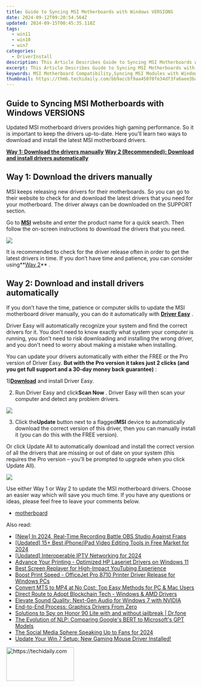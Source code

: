 ```yaml
---
title: Guide to Syncing MSI Motherboards with Windows VERSIONS
date: 2024-09-12T09:20:54.564Z
updated: 2024-09-15T00:45:35.118Z
tags:
  - win11
  - win10
  - win7
categories:
  - DriverInstall
description: This Article Describes Guide to Syncing MSI Motherboards with Windows VERSIONS
excerpt: This Article Describes Guide to Syncing MSI Motherboards with Windows VERSIONS
keywords: MSI Motherboard Compatibility,Syncing MSI Modules with Windows,Motherboards and Windows OS Sync,Windows Installation Guide,Syncing MSI PC Components with Windows,Windows VERSIONS and MSI Motherboard Setup,Optimizing MSI Boards with Windows Software
thumbnail: https://thmb.techidaily.com/bb9accbf9aa450f0fe34df3fa6aee3bab970d5d0da3d5945b94c06b1e59faa56.jpg
---
```


## Guide to Syncing MSI Motherboards with Windows VERSIONS

 Updated MSI motherboard drivers provides high gaming performance. So it is important to keep the drivers up-to-date. Here you’ll learn two ways to download and install the latest MSI motherboard drivers.

**[Way 1: Download the drivers manually](#way1)**
**[Way 2 (Recommended): Download and install drivers automatically](#way2)**

## Way 1: Download the drivers manually

 MSI keeps releasing new drivers for their motherboards. So you can go to their website to check for and download the latest drivers that you need for your motherboard. The driver always can be downloaded on the SUPPORT section.

 Go to [**MSI**](https://us.msi.com/support/) website and enter the product name for a quick search. Then follow the on-screen instructions to download the drivers that you need.

![](https://images.drivereasy.com/wp-content/uploads/2017/05/img_59265d4b05f3d.jpg)

 It is recommended to check for the driver release often in order to get the latest drivers in time. If you don’t have time and patience, you can consider using**[Way 2](#way2)** .

## Way 2: Download and install drivers automatically

 If you don’t have the time, patience or computer skills to update the MSI motherboard driver manually, you can do it automatically with **[Driver Easy](https://tools.techidaily.com/drivereasy/download/)**  .

 Driver Easy will automatically recognize your system and find the correct drivers for it. You don’t need to know exactly what system your computer is running, you don’t need to risk downloading and installing the wrong driver, and you don’t need to worry about making a mistake when installing.

 You can update your drivers automatically with either the FREE or the Pro version of Driver Easy. **But with the Pro version it takes just 2 clicks (and you get full support and a 30-day money back guarantee)** :

 1)[**Download**](https://tools.techidaily.com/drivereasy/download/) and install Driver Easy.

 2) Run Driver Easy and click**Scan Now** . Driver Easy will then scan your computer and detect any problem drivers.

![](https://images.drivereasy.com/wp-content/uploads/2017/05/img_592677832d340.png)

 3) Click the**Update** button next to a flagged**MSI** device to automatically download the correct version of this driver, then you can manually install it (you can do this with the FREE version).

 Or click Update All to automatically download and install the correct version of all the drivers that are missing or out of date on your system (this requires the Pro version – you’ll be prompted to upgrade when you click Update All).

![](https://images.drivereasy.com/wp-content/uploads/2017/05/img_5926793a79791.jpg)

 Use either Way 1 or Way 2 to update the MSI motherboard drivers. Choose an easier way which will save you much time. If you have any questions or ideas, please feel free to leave your comments below.

* [motherboard](https://store.drivereasy.com/order/cart.php?PRODS=4731822&QTY=1&AFFILIATE=108875)

<ins class="adsbygoogle"
     style="display:block"
     data-ad-format="autorelaxed"
     data-ad-client="ca-pub-7571918770474297"
     data-ad-slot="1223367746"></ins>

<ins class="adsbygoogle"
     style="display:block"
     data-ad-client="ca-pub-7571918770474297"
     data-ad-slot="8358498916"
     data-ad-format="auto"
     data-full-width-responsive="true"></ins>

<span class="atpl-alsoreadstyle">Also read:</span>
<div><ul>
<li><a href="https://screen-video-capture.techidaily.com/new-in-2024-real-time-recording-battle-obs-studio-against-fraps/"><u>[New] In 2024, Real-Time Recording Battle OBS Studio Against Fraps</u></a></li>
<li><a href="https://youtube-webster.techidaily.com/ed-15plus-best-iphoneipad-video-editing-tools-in-free-market-for-2024/"><u>[Updated] 15+ Best iPhone/iPad Video Editing Tools in Free Market for 2024</u></a></li>
<li><a href="https://video-screen-grab.techidaily.com/updated-interoperable-iptv-networking-for-2024/"><u>[Updated] Interoperable IPTV Networking for 2024</u></a></li>
<li><a href="https://driver-install.techidaily.com/advance-your-printing-optimized-hp-laserjet-drivers-on-windows-11/"><u>Advance Your Printing - Optimized HP Laserjet Drivers on Windows 11</u></a></li>
<li><a href="https://youtube-tips.techidaily.com/screen-replayer-for-high-impact-youtubing-experience/"><u>Best Screen Replayer for High-Impact YouTubing Experience</u></a></li>
<li><a href="https://driver-install.techidaily.com/boost-print-speed-officejet-pro-8710-printer-driver-release-for-windows-pcs/"><u>Boost Print Speed - OfficeJet Pro 8710 Printer Driver Release for Windows PCs</u></a></li>
<li><a href="https://discover-cloud.techidaily.com/convert-mts-to-mp4-at-no-cost-top-easy-methods-for-pc-and-mac-users/"><u>Convert MTS to MP4 at No Cost: Top Easy Methods for PC & Mac Users</u></a></li>
<li><a href="https://driver-install.techidaily.com/direct-route-to-adopt-blockchain-tech-windows-and-amd-drivers/"><u>Direct Route to Adopt Blockchain Tech - Windows & AMD Drivers</u></a></li>
<li><a href="https://driver-install.techidaily.com/elevate-sound-quality-next-gen-audio-for-windows-7-with-nvidia/"><u>Elevate Sound Quality: Next-Gen Audio for Windows 7 with NVIDIA</u></a></li>
<li><a href="https://driver-install.techidaily.com/end-to-end-process-graphics-drivers-from-zero/"><u>End-to-End Process: Graphics Drivers From Zero</u></a></li>
<li><a href="https://android-location-track.techidaily.com/solutions-to-spy-on-honor-90-lite-with-and-without-jailbreak-drfone-by-drfone-virtual-android/"><u>Solutions to Spy on Honor 90 Lite with and without jailbreak | Dr.fone</u></a></li>
<li><a href="https://tech-revival.techidaily.com/the-evolution-of-nlp-comparing-googles-bert-to-microsofts-gpt-models/"><u>The Evolution of NLP: Comparing Google's BERT to Microsoft's GPT Models</u></a></li>
<li><a href="https://some-approaches.techidaily.com/the-social-media-sphere-speaking-up-to-fans-for-2024/"><u>The Social Media Sphere Speaking Up to Fans for 2024</u></a></li>
<li><a href="https://driver-install.techidaily.com/1720063646000-update-your-win-7-setup-new-gaming-mouse-driver-installed/"><u>Update Your Win 7 Setup: New Gaming Mouse Driver Installed!</u></a></li>
</ul></div>

<!-- affiliate ads begin -->
<a href="https://aligracehair.sjv.io/c/5597632/2115943/19272" target="_top" id="2115943">
  <img src="//a.impactradius-go.com/display-ad/19272-2115943" border="0" alt="https://techidaily.com" width="180" height="90"/>
</a>
<img height="0" width="0" src="https://aligracehair.sjv.io/i/5597632/2115943/19272" style="position:absolute;visibility:hidden;" border="0" />
<!-- affiliate ads end -->

